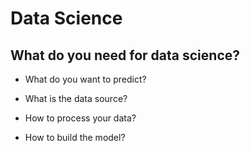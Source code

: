 # Data Science

## What do you need for data science?

* What do you want to predict?

* What is the data source?

* How to process your data?

* How to build the model?

